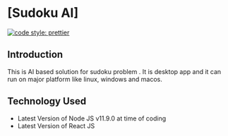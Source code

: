 [Sudoku AI]
============================================================
[![code style: prettier](https://img.shields.io/badge/code_style-prettier-ff69b4.svg?style=flat-square)](https://github.com/prettier/prettier)

## Introduction
This is AI based solution for sudoku problem . It is desktop app and it can run on major platform like linux, windows and macos.

## Technology Used
* Latest Version of Node JS v11.9.0 at time of coding
* Latest Version of React JS 
